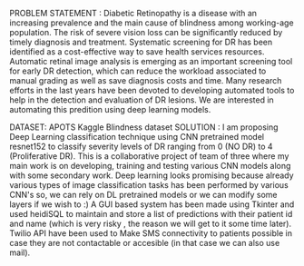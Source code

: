 PROBLEM STATEMENT : 
Diabetic Retinopathy is a disease with an increasing prevalence and the main cause of blindness among working-age population. The risk of severe vision loss can be significantly reduced by timely diagnosis and treatment. Systematic screening for DR has been identified as a cost-effective way to save health services resources. Automatic retinal image analysis is emerging as an important screening tool for early DR detection, which can reduce the workload associated to manual grading as well as save diagnosis costs and time. Many research efforts in the last years have been devoted to developing automated tools to help in the detection and evaluation of DR lesions. We are interested in automating this predition using deep learning models.


DATASET:
APOTS Kaggle Blindness dataset
SOLUTION :
I am proposing Deep Learning classification technique using CNN pretrained model resnet152 to classify severity levels of DR ranging from 0 (NO DR) to 4 (Proliferative DR).
This is a collaborative project of team of three where my main work is on developing, training and testing various CNN models along with some secondary work. Deep learning looks promising because already various types of image classification tasks has been performed by various CNN's so, we can rely on DL pretrained models or we can modify some layers if we wish to :)
A GUI based system has been made using Tkinter and used heidiSQL to maintain and store a list of predictions with their patient id and name (which is very risky , the reason we will get to it some time later).
Twilio API have been used to Make SMS connectivity to patients possible in case they are not contactable or accesible (in that case we can also use mail).
